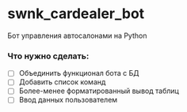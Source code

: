 # swnk_cardealer_bot
Бот управления автосалонами на Python
### Что нужно сделать:
- [ ] Объединить функционал бота с БД
- [ ] Добавить список команд
- [ ] Более-менее форматированный вывод таблиц
- [ ] Ввод данных пользователем
